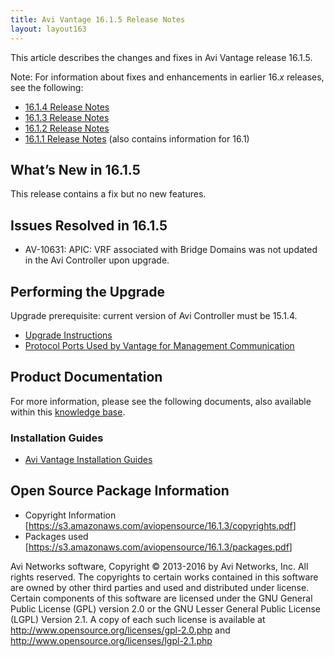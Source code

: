 ```yaml
---
title: Avi Vantage 16.1.5 Release Notes
layout: layout163
---
```

This article describes the changes and fixes in Avi Vantage release 16.1.5.

Note: For information about fixes and enhancements in earlier 16.*x* releases, see the following:

* <a href="{% vpath %}/avi-vantage-16-1-4-release-notes">16.1.4 Release Notes</a>
* <a href="{% vpath %}/avi-vantage-16-1-3-release-notes">16.1.3 Release Notes</a>
* <a href="{% vpath %}/avi-vantage-16-1-2-release-notes">16.1.2 Release Notes</a>
* <a href="{% vpath %}/avi-vantage-16-1-1-release-notes">16.1.1 Release Notes</a> (also contains information for 16.1)

## What’s New in 16.1.5

This release contains a fix but no new features.

## Issues Resolved in 16.1.5

* AV-10631: APIC: VRF associated with Bridge Domains was not updated in the Avi Controller upon upgrade. 

## Performing the Upgrade

Upgrade prerequisite: current version of Avi Controller must be 15.1.4.

* <a href="{% vpath %}/upgrading-the-avi-vantage-software/">Upgrade Instructions</a>
* <a href="{% vpath %}/protocol-ports-used-by-avi-vantage-for-management-communication/">Protocol Ports Used by Vantage for Management Communication</a>

## Product Documentation

For more information, please see the following documents, also available within this <a href="{% vpath %}/">knowledge base</a>.

### Installation Guides

* <a href="{% vpath %}/installation-guides/">Avi Vantage Installation Guides</a>

## Open Source Package Information

* Copyright Information [<a href="https://s3.amazonaws.com/aviopensource/16.1.3/copyrights.pdf">https://s3.amazonaws.com/aviopensource/16.1.3/copyrights.pdf</a>]
* Packages used [<a href="https://s3.amazonaws.com/aviopensource/16.1.3/packages.pdf">https://s3.amazonaws.com/aviopensource/16.1.3/packages.pdf</a>] 

Avi Networks software, Copyright © 2013-2016 by Avi Networks, Inc. All rights reserved. The copyrights to certain works contained in this software are owned by other third parties and used and distributed under license. Certain components of this software are licensed under the GNU General Public License (GPL) version 2.0 or the GNU Lesser General Public License (LGPL) Version 2.1. A copy of each such license is available at <a href="http://www.opensource.org/licenses/gpl-2.0.php">http://www.opensource.org/licenses/gpl-2.0.php</a> and <a href="http://www.opensource.org/licenses/lgpl-2.1.php">http://www.opensource.org/licenses/lgpl-2.1.php</a>

